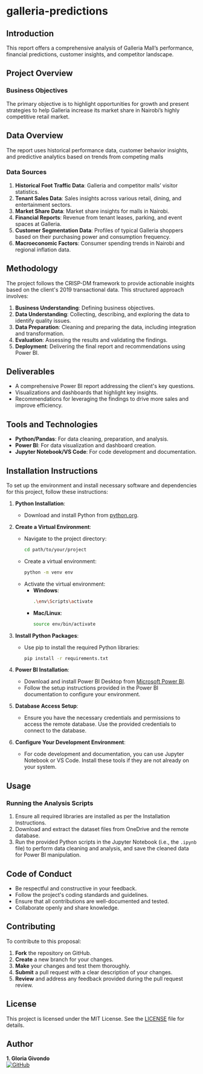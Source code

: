 # galleria-predictions
## Introduction
This report offers a comprehensive analysis of Galleria Mall’s performance, financial predictions, customer insights, and competitor landscape.

## Project Overview
### Business Objectives
The primary objective is to highlight opportunities for growth and present strategies to help Galleria increase its market share in Nairobi’s highly competitive retail market.

## Data Overview
The report uses historical performance data, customer behavior insights, and predictive analytics based on trends from competing malls
### Data Sources
1. **Historical Foot Traffic Data**: Galleria and competitor malls’ visitor statistics.
2. **Tenant Sales Data**: Sales insights across various retail, dining, and entertainment sectors.
3. **Market Share Data**: Market share insights for malls in Nairobi.
4. **Financial Reports**: Revenue from tenant leases, parking, and event spaces at Galleria.
5. **Customer Segmentation Data**: 
Profiles of typical Galleria shoppers based on their purchasing power and consumption frequency.
6. **Macroeconomic Factors**: Consumer spending trends in Nairobi and regional inflation data.

## Methodology
The project follows the CRISP-DM framework to provide actionable insights based on the client's 2019 transactional data. This structured approach involves:
1. **Business Understanding**: Defining business objectives.
2. **Data Understanding**: Collecting, describing, and exploring the data to identify quality issues.
3. **Data Preparation**: Cleaning and preparing the data, including integration and transformation.
4. **Evaluation**: Assessing the results and validating the findings.
5. **Deployment**: Delivering the final report and recommendations using Power BI.

## Deliverables
- A comprehensive Power BI report addressing the client's key questions.
- Visualizations and dashboards that highlight key insights.
- Recommendations for leveraging the findings to drive more sales and improve efficiency.

## Tools and Technologies
- **Python/Pandas**: For data cleaning, preparation, and analysis.
- **Power BI**: For data visualization and dashboard creation.
- **Jupyter Notebook/VS Code**: For code development and documentation.

## Installation Instructions
To set up the environment and install necessary software and dependencies for this project, follow these instructions:

1. **Python Installation**:
   - Download and install Python from [python.org](https://www.python.org/).

2. **Create a Virtual Environment**:
   - Navigate to the project directory:
     ```bash
     cd path/to/your/project
     ```
   - Create a virtual environment:
     ```bash
     python -m venv env
     ```
   - Activate the virtual environment:
     - **Windows**:
       ```bash
       .\env\Scripts\activate
       ```
     - **Mac/Linux**:
       ```bash
       source env/bin/activate
       ```

3. **Install Python Packages**:
   - Use pip to install the required Python libraries:
     ```bash
     pip install -r requirements.txt
     ```

4. **Power BI Installation**:
   - Download and install Power BI Desktop from [Microsoft Power BI](https://powerbi.microsoft.com/desktop/).
   - Follow the setup instructions provided in the Power BI documentation to configure your environment.

5. **Database Access Setup**:
   - Ensure you have the necessary credentials and permissions to access the remote database. Use the provided credentials to connect to the database.

6. **Configure Your Development Environment**:
   - For code development and documentation, you can use Jupyter Notebook or VS Code. Install these tools if they are not already on your system.

## Usage
### Running the Analysis Scripts
1. Ensure all required libraries are installed as per the Installation Instructions.
2. Download and extract the dataset files from OneDrive and the remote database.
3. Run the provided Python scripts in the Jupyter Notebook (i.e., the `.ipynb` file) to perform data cleaning and analysis, and save the cleaned data for Power BI manipulation.

## Code of Conduct
- Be respectful and constructive in your feedback.
- Follow the project's coding standards and guidelines.
- Ensure that all contributions are well-documented and tested.
- Collaborate openly and share knowledge.

## Contributing
To contribute to this proposal:
1. **Fork** the repository on GitHub.
2. **Create** a new branch for your changes.
3. **Make** your changes and test them thoroughly.
4. **Submit** a pull request with a clear description of your changes.
5. **Review** and address any feedback provided during the pull request review.

## License
This project is licensed under the MIT License. See the [LICENSE](LICENSE) file for details.

## Author
 
**1. Gloria Givondo**  
[![GitHub](https://img.shields.io/badge/GitHub-GeGe--k-blue?logo=github)](https://github.com/GeGe-k)